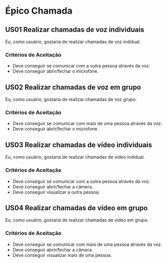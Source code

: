 # Épico Chamada

## US01 Realizar chamadas de voz individuais
Eu, como usuário, gostaria de realizar chamadas de voz indidual.
    
### Critérios de Aceitação
- Deve conseguir se comunicar com a outra pessoa através da voz.
- Deve conseguir abrir/fechar o microfone.


## US02 Realizar chamadas de voz em grupo
Eu, como usuário, gostaria de realizar chamadas de voz grupo.

### Critérios de Aceitação
- Deve conseguir se comunicar com mais de uma pessoa através da voz.
- Deve conseguir abrir/fechar o microfone.


## US03 Realizar chamadas de vídeo individuais
Eu, como usuário, gostaria de realizar chamadas de vídeo indidual.

### Critérios de Aceitação
- Deve conseguir se comunicar com a outra pessoa através da voz.
- Deve conseguir abrir/fechar a câmera.
- Deve conseguir visualizar a outra pessoa.


## US04 Realizar chamadas de vídeo em grupo
Eu, como usuário, gostaria de realizar chamadas de vídeo em grupo.


### Critérios de Aceitação
- Deve conseguir se comunicar com mais de uma pessoa através da voz.
- Deve conseguir abrir/fechar a câmera.
- Deve conseguir visualizar mais de uma pessoa.
